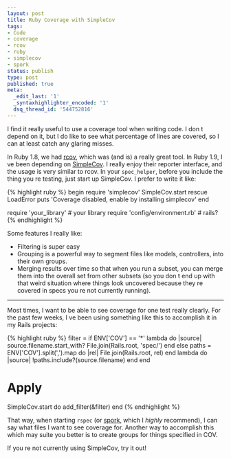 ```yaml
---
layout: post
title: Ruby Coverage with SimpleCov
tags:
- Code
- coverage
- rcov
- ruby
- simplecov
- spork
status: publish
type: post
published: true
meta:
  _edit_last: '1'
  _syntaxhighlighter_encoded: '1'
  dsq_thread_id: '544752816'
---
```

I find it really useful to use a coverage tool when writing code. I don t depend on it, but I do like to see what percentage of lines are covered, so I can at least catch any glaring misses.

In Ruby 1.8, we had <a href="https://github.com/relevance/rcov">rcov</a>, which was (and is) a really great tool. In Ruby 1.9, I ve been depending on <a href="https://github.com/colszowka/simplecov">SimpleCov</a>. I really enjoy their reporter interface, and the usage is very similar to rcov. In your <code>spec_helper</code>, before you include the thing you re testing, just start up SimpleCov. I prefer to write it like:

{% highlight ruby %}
begin
  require 'simplecov'
  SimpleCov.start
rescue LoadError
  puts 'Coverage disabled, enable by installing simplecov'
end

require 'your_library' # your library
require 'config/environment.rb' # rails?
{% endhighlight %}

Some features I really like:
<ul>
	<li>Filtering is super easy</li>
	<li>Grouping is a powerful way to segment files like models, controllers, into their own groups.</li>
	<li>Merging results over time so that when you run a subset, you can merge them into the overall set from other subsets (so you don t end up with that weird situation where things look uncovered because they re covered in specs you re not currently running).</li>
</ul>

<hr />

Most times, I want to be able to see coverage for one test really clearly. For the past few weeks, I ve been using something like this to accomplish it in my Rails projects:

{% highlight ruby %}
filter = if ENV['COV'] == '*'
  lambda do |source|
    source.filename.start_with? File.join(Rails.root, 'spec/')
  end
else
  paths = ENV['COV'].split(',').map do |rel|
    File.join(Rails.root, rel)
  end
  lambda do |source|
    !paths.include?(source.filename)
  end
end

# Apply
SimpleCov.start do
  add_filter(&amp;filter)
end
{% endhighlight %}

That way, when starting <code>rspec</code> (or <a href="https://github.com/sporkrb/spork">spork</a>, which I <em>highly</em> recommend), I can say what files I want to see coverage for. Another way to accomplish this which may suite you better is to create groups for things specified in COV.

If you re not currently using SimpleCov, try it out!

